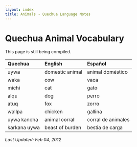 ```yaml
---
layout: index
title: Animals - Quechua Language Notes
---
```


# Quechua Animal Vocabulary

This page is still being compiled.

| Quechua | English | Español |
|:--------|:--------|:-----
| uywa | domestic animal | animal doméstico
| waka | cow | vaca
| michi | cat | gato
| alqu | dog | perro
| atuq | fox | zorro
| wallpa | chicken | gallina
| uywa kancha | animal corral | corral de animales
| karkana uywa | beast of burden | bestia de carga



*Last Updated: Feb 04, 2012*
